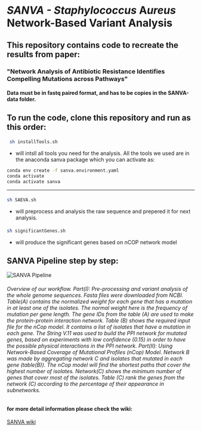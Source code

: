 # **SANVA - **S***taphylococcus* **A***ureus* **N**etwork-Based **V**ariant **A**nalysis 
##  This repository contains code to recreate the results from paper:
###  "Network Analysis of Antibiotic Resistance Identifies Compelling Mutations across Pathways"

#### Data must be in fastq paired format, and has to be copies in the SANVA-data folder.

## To run the code, clone this repository and run as this order:

 #### 
 ```bash
  sh installTools.sh
  ```
  - will intsll all tools you need for the analysis. All the tools we used are in the anaconda sanva package which you can activate as:
  ```bash
  conda env create -f sanva.environment.yaml
conda activate
conda activate sanva
```
-----------------------------------------------------------------
 #### 
 ```bash
 sh SAEVA.sh
 ```
 - will preprocess and analysis the raw sequence and prepered it for next analysis.
 ####  
 
 ```bash
 sh significantGenes.sh
 ```
 - will produce the significant genes based on nCOP network model

## SANVA Pipeline step by step:

![SANVA Pipeline](https://github.com/kimiaameri/SANVA/blob/master/pipeline.jp2)
###### Overview of our workflow. Part(I): Pre-processing and variant analysis of the whole genome sequences. Fasta files were downloaded from NCBI. Table(A) contains the normalized weight for each gene that has a mutation in at least one of the isolates. The normal weight here is the frequency of mutation per gene length. The gene IDs from the table (A) are used to make the protein-protein interaction network. Table (B) shows the required input file for the nCop model. It contains a list of isolates that have a mutation in each gene. The String V.11 was used to build the PPI network for mutated genes, based on experiments with low confidence (0.15) in order to have the possible physical interactions in the PPI network. Part(II): Using Network-Based Coverage of Mutational Profiles (nCop) Model. Network B was made by aggregating network C and isolates that mutated in each gene (table(B)). The nCop model will find the shortest paths that cover the highest number of isolates. Network(C) shows the minimum number of genes that cover most of the isolates. Table (C) rank the genes from the network (C) according to the percentage of their appearance in subnetworks.

#### for more detail information please check the wiki:
[SANVA wiki ](https://github.com/kimiaameri/SANVA/wiki/preprocessing) 
